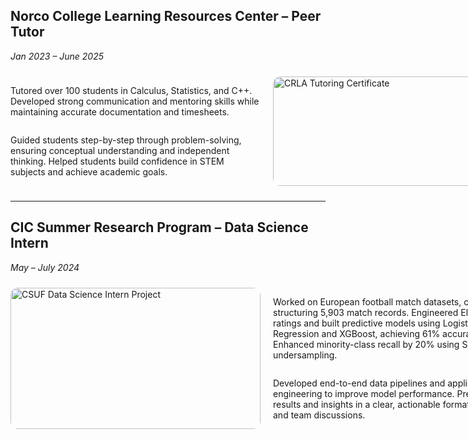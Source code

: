 ## Norco College Learning Resources Center – Peer Tutor
*Jan 2023 – June 2025*  

<div style="display: flex; align-items: stretch; gap: 20px; margin: 1.5rem 0;">
  <!-- Text column -->
  <div style="flex: 1; min-width: 400px; display: flex; flex-direction: column; justify-content: center;">
    <p>Tutored over 100 students in Calculus, Statistics, and C++. Developed strong communication and mentoring skills while maintaining accurate documentation and timesheets.</p>
    <p>Guided students step-by-step through problem-solving, ensuring conceptual understanding and independent thinking. Helped students build confidence in STEM subjects and achieve academic goals.</p>
  </div>
  <!-- Image column -->
  <div style="flex: 0 0 400px; max-width: 100%; display: flex; align-items: center;">
    <img src="{{ site.baseurl }}/assets/img/IMG_1673.jpg" alt="CRLA Tutoring Certificate" style="border-radius:12px; width:100%; height:100%; object-fit: cover;">
  </div>
</div>

---

## CIC Summer Research Program – Data Science Intern
*May – July 2024*  

<div style="display: flex; align-items: stretch; gap: 20px; margin: 1.5rem 0;">
  <!-- Image column on left -->
  <div style="flex: 0 0 400px; max-width: 100%; display: flex; align-items: center;">
    <img src="{{ site.baseurl }}/assets/img/CSUF_DS.png" alt="CSUF Data Science Intern Project" style="border-radius:12px; width:100%; height:100%; object-fit: cover;">
  </div>
  <!-- Text column on right -->
  <div style="flex: 1; min-width: 400px; display: flex; flex-direction: column; justify-content: center;">
    <p>Worked on European football match datasets, cleaning and structuring 5,903 match records. Engineered Elo-based ratings and built predictive models using Logistic Regression and XGBoost, achieving 61% accuracy. Enhanced minority-class recall by 20% using SMOTE and undersampling.</p>
    <p>Developed end-to-end data pipelines and applied feature engineering to improve model performance. Presented results and insights in a clear, actionable format for research and team discussions.</p>
  </div>
</div>
